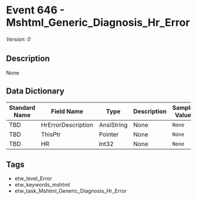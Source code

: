 # Event 646 - Mshtml_Generic_Diagnosis_Hr_Error
###### Version: 0

## Description
None

## Data Dictionary
|Standard Name|Field Name|Type|Description|Sample Value|
|---|---|---|---|---|
|TBD|HrErrorDescription|AnsiString|None|`None`|
|TBD|ThisPtr|Pointer|None|`None`|
|TBD|HR|Int32|None|`None`|

## Tags
* etw_level_Error
* etw_keywords_mshtml
* etw_task_Mshtml_Generic_Diagnosis_Hr_Error